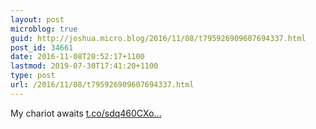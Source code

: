 ```yaml
---
layout: post
microblog: true
guid: http://joshua.micro.blog/2016/11/08/t795926909607694337.html
post_id: 34661
date: 2016-11-08T20:52:17+1100
lastmod: 2019-07-30T17:41:20+1100
type: post
url: /2016/11/08/t795926909607694337.html
---
```

My chariot awaits [t.co/sdq460CXo...](https://t.co/sdq460CXon)
